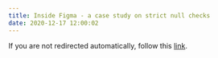 ```yaml
---
title: Inside Figma - a case study on strict null checks
date: 2020-12-17 12:00:02
---
```


<script type="text/javascript">
  window.location.href = 'https://www.figma.com/blog/inside-figma-a-case-study-on-strict-null-checks/';
</script>

If you are not redirected automatically, follow this <a href="https://www.figma.com/blog/inside-figma-a-case-study-on-strict-null-checks/">link</a>.
